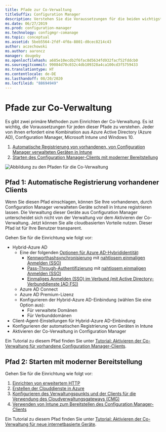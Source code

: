 ```yaml
---
title: Pfade zur Co-Verwaltung
titleSuffix: Configuration Manager
description: Verstehen Sie die Voraussetzungen für die beiden wichtigsten Methoden, wie Sie Co-Verwaltung einrichten können.
ms.date: 06/27/2019
ms.prod: configuration-manager
ms.technology: configmgr-comanage
ms.topic: conceptual
ms.assetid: 5beb5564-2fdf-4f0a-8801-d0cec8214c43
author: aczechowski
ms.author: aaroncz
manager: dougeby
ms.openlocfilehash: a685e10ecdb2f6fac8d5634fd932facf52fddcb0
ms.sourcegitcommit: 99084d70c032c4db109328a4ca100cd3f5759433
ms.translationtype: HT
ms.contentlocale: de-DE
ms.lasthandoff: 08/20/2020
ms.locfileid: "88694949"
---
```

# <a name="paths-to-co-management"></a>Pfade zur Co-Verwaltung

Es gibt zwei primäre Methoden zum Einrichten der Co-Verwaltung. Es ist wichtig, die Voraussetzungen für jeden dieser Pfade zu verstehen. Jeder von ihnen erfordert eine Kombination aus Azure Active Directory (Azure AD), Configuration Manager, Microsoft Intune und Windows 10. 

1. [Automatische Registrierung von vorhandenen, von Configuration Manager verwalteten Geräten in Intune](#bkmk_path1)  
2. [Starten des Configuration Manager-Clients mit moderner Bereitstellung](#bkmk_path2)  

![Abbildung zu den Pfaden für die Co-Verwaltung](media/co-management-paths.png)



## <a name="path-1-auto-enroll-existing-clients"></a><a name="bkmk_path1"></a>Pfad 1: Automatische Registrierung vorhandener Clients

Wenn Sie diesen Pfad einschlagen, können Sie Ihre vorhandenen, durch Configuration Manager verwalteten Geräte schnell in Intune registrieren lassen. Die Verwaltung dieser Geräte aus Configuration Manager unterscheidet sich nicht von der Verwaltung vor dem Aktivieren der Co-Verwaltung. Jetzt können Sie alle cloudbasierten Vorteile nutzen. Dieser Pfad ist für Ihre Benutzer transparent.

Gehen Sie für die Einrichtung wie folgt vor:
- Hybrid-Azure AD
    - Eine der folgenden [Optionen für Azure AD-Hybrididentität](/azure/active-directory/hybrid/plan-connect-user-signin):  
       - [Kennworthashsynchronisierung](/azure/active-directory/hybrid/plan-connect-user-signin#password-hash-synchronization) mit [nahtlosem einmaligen Anmelden (SSO)](/azure/active-directory/hybrid/how-to-connect-sso)
       - [Pass-Through-Authentifizierung](/azure/active-directory/hybrid/how-to-connect-pta) mit [nahtlosem einmaligen Anmelden (SSO)](/azure/active-directory/hybrid/how-to-connect-sso)
       - [Einmaliges Anmelden (SSO) im Verbund (mit Active Directory-Verbunddienste [AD FS])](/azure/active-directory/hybrid/plan-connect-user-signin#federation-that-uses-a-new-or-existing-farm-with-ad-fs-in-windows-server-2012-r2)
    - Azure AD Connect
    - Azure AD Premium-Lizenz
    - Konfigurieren der Hybrid-Azure AD-Einbindung (wählen Sie eine Option aus):
        - Für verwaltete Domänen
        - Für Verbunddomänen
- Client-Agent-Einstellungen für Hybrid-Azure AD-Einbindung
- Konfigurieren der automatischen Registrierung von Geräten in Intune
- Aktivieren der Co-Verwaltung in Configuration Manager

Ein Tutorial zu diesem Pfad finden Sie unter [Tutorial: Aktivieren der Co-Verwaltung für vorhandene Configuration Manager-Clients](tutorial-co-manage-clients.md).



## <a name="path-2-bootstrap-with-modern-provisioning"></a><a name="bkmk_path2"></a>Pfad 2: Starten mit moderner Bereitstellung

Gehen Sie für die Einrichtung wie folgt vor:

1. [Einrichten von erweitertem HTTP](../core/plan-design/hierarchy/enhanced-http.md)  
2. [Erstellen der Clouddienste in Azure](../core/servers/deploy/configure/azure-services-wizard.md)  
3. [Konfigurieren des Verwaltungspunkts und der Clients für die Verwendung des Cloudverwaltungsgateways (CMG)](../core/clients/manage/cmg/setup-cloud-management-gateway.md)  
4. [Verwenden von Intune zum Bereitstellen des Configuration Manager-Clients](how-to-prepare-Win10.md)  

Ein Tutorial zu diesem Pfad finden Sie unter [Tutorial: Aktivieren der Co-Verwaltung für neue internetbasierte Geräte](tutorial-co-manage-new-devices.md).